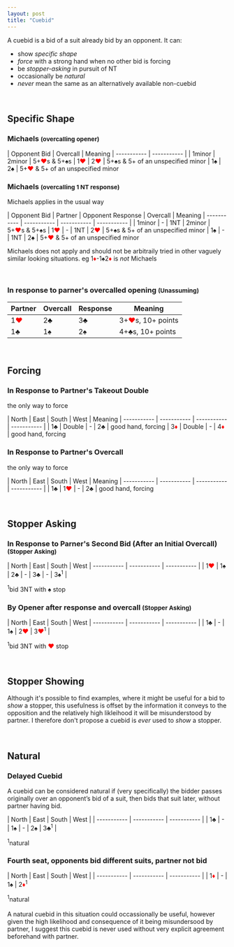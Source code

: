 ```yaml
---
layout: post
title: "Cuebid"
---
```


A cuebid is a bid of a suit already bid by an opponent.
It can:
- show *specific shape*
- *force* with a strong hand when no other bid is forcing
- be *stopper-asking* in pursuit of NT
- occasionally be *natural*
- *never* mean the same as an alternatively available non-cuebid

<br>

## Specific Shape
### Michaels <small>(overcalling opener)</small>

| Opponent Bid | Overcall |  Meaning
| ----------- | ----------- |
| 1minor | 2minor | 5+<font style='color:red;'>&hearts;</font>s & 5+&spades;s
| 1<font style='color:red;'>&hearts;</font> | 2<font style='color:red;'>&hearts;</font> | 5+&spades;s & 5+ of an unspecified minor
| 1<font style='color:black;'>&spades;</font> | 2<font style='color:black;'>&spades;</font> | 5+<font style='color:red;'>&hearts;</font> & 5+ of an unspecified minor

### Michaels <small>(overcalling 1 NT response)</small>
Michaels applies in the usual way

| Opponent Bid | Partner |  Opponent Response | Overcall | Meaning
| ----------- | ----------- | ----------- | ----------- |
| 1minor | - | 1NT | 2minor | 5+<font style='color:red;'>&hearts;</font>s & 5+&spades;s
| 1<font style='color:red;'>&hearts;</font> | - | 1NT | 2<font style='color:red;'>&hearts;</font> | 5+&spades;s & 5+ of an unspecified minor
| 1<font style='color:black;'>&spades;</font> | - | 1NT |  2<font style='color:black;'>&spades;</font> | 5+<font style='color:red;'>&hearts;</font> & 5+ of an unspecified minor

Michaels does not apply and should not be arbitraily tried in other vaguely similar looking situations.
eg 1<font style='color:red;'>&diams;</font>-1&spades;2<font style='color:red;'>&diams;</font> is *not* Michaels

<br>

### In response to parner's overcalled opening <small>(Unassuming)</small>

| Partner | Overcall | Response | Meaning
| ----------- | ----------- | ----------- | ----------- |
| 1<font style='color:red;'>&hearts;</font> | 2<font style='color:black;'>&clubs;</font> | 3<font style='color:black;'>&clubs;</font> | 3+<font style='color:red;'>&hearts;</font>s, 10+ points
| 1&clubs; | 1&spades; | 2&spades; | 4+&clubs;s, 10+ points

<br>

## Forcing

### In Response to Partner's Takeout Double
the only way to force

| North | East | South | West | Meaning
| ----------- | ----------- | ----------- | ----------- |
| 1&clubs; | Double | - | 2&clubs; | good hand, forcing
| 3<font style='color:red;'>&diams;</font> | Double | - | 4<font style='color:red;'>&diams;</font> | good hand, forcing

### In Response to Partner's Overcall
the only way to force

| North | East | South | West | Meaning
| ----------- | ----------- | ----------- | ----------- |
| 1&clubs; | 1<font style='color:red;'>&hearts;</font> | - | 2&clubs; | good hand, forcing

<br>

## Stopper Asking

### In Response to Parner's Second Bid (After an Initial Overcall) <small>(Stopper Asking)</small>

| North | East | South | West
| ----------- | ----------- | ----------- |
| 1<font style='color:red;'>&hearts;</font> | 1&spades; | 2&clubs; | -
| 3&clubs; | - | 3&spades;<sup>1</sup> | 

<sup>1</sup>bid 3NT with &spades; stop

### By Opener after response and overcall <small>(Stopper Asking)</small>

| North | East | South | West
| ----------- | ----------- | ----------- |
| 1&clubs; | - | 1&spades; | 2<font style='color:red;'>&hearts;</font>
| 3<font style='color:red;'>&hearts;</font><sup>1</sup> |

<sup>1</sup>bid 3NT with <font style='color:red;'>&hearts;</font> stop

<br>

## Stopper Showing

Although it's possible to find examples, where it might be useful for a bid to *show* a stopper, this usefulness is offset by the information it conveys to the opposition and the relatively high likleihood it will be misunderstood by partner. I therefore don't propose a cuebid is *ever* used to *show* a stopper.

<br>

## Natural
### Delayed Cuebid

A cuebid can be considered natural if (very specifically) the bidder passes originally over an opponent’s bid of a suit, then bids that suit later, without partner having bid.

| North | East | South | West |
| ----------- | ----------- | ----------- |
| 1&clubs; | - | 1&spades; | -
| 2&spades; | 3&clubs;<sup>1</sup> |

<sup>1</sup>natural

### Fourth seat, opponents bid different suits, partner not bid

| North | East | South | West |
| ----------- | ----------- | ----------- |
| 1<font style='color:red;'>&diams;</font> | - | 1&spades; |  2<font style='color:red;'>&diams;</font><sup>1</sup>

<sup>1</sup>natural<br><br> 
A natural cuebid in this situation could occassionally be useful, however given the high likelihood and consequence of it being misundersood by partner, I suggest this cuebid is never used without very explicit agreement beforehand with partner.